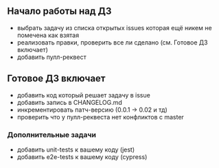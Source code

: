 
## Начало работы над ДЗ

 - выбрать задачу из списка открытых issues которая ещё никем не помечена как взятая
 - реализовать правки, проверить все ли сделано (см. Готовое ДЗ включает)
 - добавить пулл-реквест
 
## Готовое ДЗ включает

 - добавить код который решает задачу в issue
 - добавить запись в CHANGELOG.md
 - инкрементировать патч-версию (0.0.1 -> 0.02 и тд)
 - проверить что у пулл-реквеста нет конфликтов с master
 
 ### Дополнительные задачи
 - добавить unit-tests к вашему коду (jest)
 - добавить e2e-tests к вашему коду (cypress)
